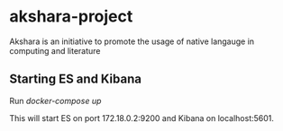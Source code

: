 # akshara-project

Akshara is an initiative to promote the usage of native langauge in computing and literature

## Starting ES and Kibana
Run *docker-compose up*

This will start ES on port 172.18.0.2:9200 and Kibana on localhost:5601.
